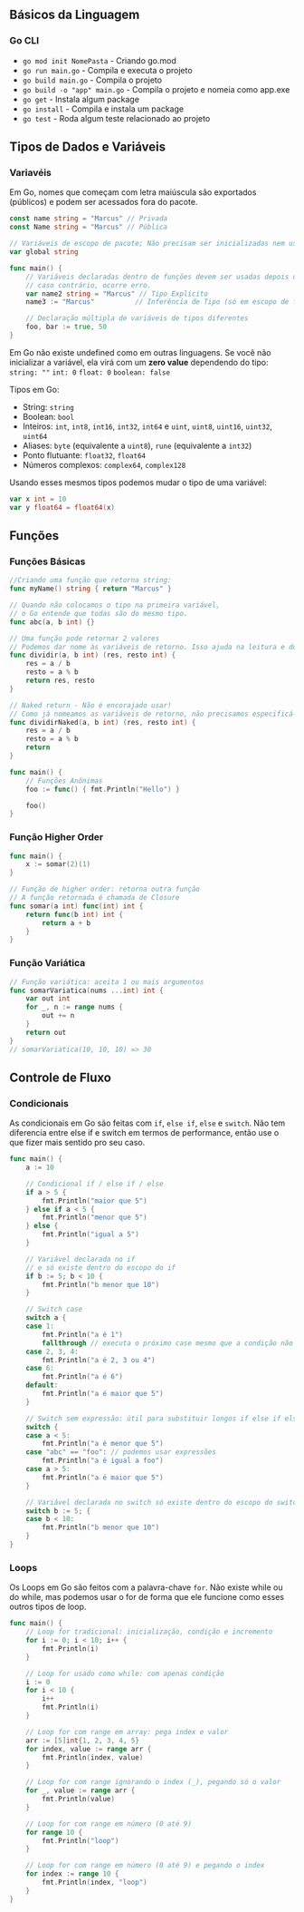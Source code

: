 ## Básicos da Linguagem

### Go CLI

-   `go mod init NomePasta` - Criando go.mod
-   `go run main.go` - Compila e executa o projeto
-   `go build main.go` - Compila o projeto
-   `go build -o "app" main.go` - Compila o projeto e nomeia como app.exe
-   `go get` - Instala algum package
-   `go install` - Compila e instala um package
-   `go test` - Roda algum teste relacionado ao projeto

## Tipos de Dados e Variáveis

### Variavéis

Em Go, nomes que começam com letra maiúscula são exportados (públicos) e podem ser acessados fora do pacote.

```go
const name string = "Marcus" // Privada
const Name string = "Marcus" // Pública

// Variáveis de escopo de pacote; Não precisam ser inicializadas nem usadas imediatamente
var global string

func main() {
    // Variáveis declaradas dentro de funções devem ser usadas depois de inicializadas;
	// caso contrário, ocorre erro.
    var name2 string = "Marcus" // Tipo Explícito
    name3 := "Marcus"          // Inferência de Tipo (só em escopo de função)

    // Declaração múltipla de variáveis de tipos diferentes
    foo, bar := true, 50
}
```

Em Go não existe undefined como em outras linguagens. Se você não inicializar a variável, ela virá com um **zero value** dependendo do tipo: `string: ""` `int: 0` `float: 0` `boolean: false`

Tipos em Go:

-   String: `string`
-   Boolean: `bool`
-   Inteiros: `int`, `int8`, `int16`, `int32`, `int64` e `uint`, `uint8`, `uint16`, `uint32`, `uint64`
-   Aliases: `byte` (equivalente a `uint8`), `rune` (equivalente a `int32`)
-   Ponto flutuante: `float32`, `float64`
-   Números complexos: `complex64`, `complex128`

Usando esses mesmos tipos podemos mudar o tipo de uma variável:

```go
var x int = 10
var y float64 = float64(x)
```

## Funções

### Funções Básicas

```go
//Criando uma função que retorna string:
func myName() string { return "Marcus" }

// Quando não colocamos o tipo na primeira variável,
// o Go entende que todas são do mesmo tipo.
func abc(a, b int) {}

// Uma função pode retornar 2 valores
// Podemos dar nome às variáveis de retorno. Isso ajuda na leitura e documentação.
func dividir(a, b int) (res, resto int) {
	res = a / b
	resto = a % b
	return res, resto
}

// Naked return - Não é encorajado usar!
// Como já nomeamos as variáveis de retorno, não precisamos especificá-las no return.
func dividirNaked(a, b int) (res, resto int) {
	res = a / b
	resto = a % b
	return
}

func main() {
	// Funções Anônimas
	foo := func() { fmt.Println("Hello") }

	foo()
}
```

### Função Higher Order

```go
func main() {
	x := somar(2)(1)
}

// Função de higher order: retorna outra função
// A função retornada é chamada de Closure
func somar(a int) func(int) int {
	return func(b int) int {
		return a + b
	}
}
```

### Função Variática

```go
// Função variática: aceita 1 ou mais argumentos
func somarVariatica(nums ...int) int {
	var out int
	for _, n := range nums {
		out += n
	}
	return out
}
// somarVariatica(10, 10, 10) => 30
```


## Controle de Fluxo

### Condicionais

As condicionais em Go são feitas com `if`, `else if`, `else` e `switch`.
Não tem diferencia entre else if e switch em termos de performance, então use o que fizer mais sentido pro seu caso.

```go
func main() {
	a := 10

	// Condicional if / else if / else
	if a > 5 {
		fmt.Println("maior que 5")
	} else if a < 5 {
		fmt.Println("menor que 5")
	} else {
		fmt.Println("igual a 5")
	}

	// Variável declarada no if
	// e só existe dentro do escopo do if
	if b := 5; b < 10 {
		fmt.Println("b menor que 10")
	}

	// Switch case
	switch a {
	case 1:
		fmt.Println("a é 1")
		fallthrough // executa o próximo case mesmo que a condição não seja verdadeira
	case 2, 3, 4:
		fmt.Println("a é 2, 3 ou 4")
	case 6:
		fmt.Println("a é 6")
	default:
		fmt.Println("a é maior que 5")
	}

	// Switch sem expressão: útil para substituir longos if else if else
	switch {
	case a < 5:
		fmt.Println("a é menor que 5")
	case "abc" == "foo": // podemos usar expressões
		fmt.Println("a é igual a foo")
	case a > 5:
		fmt.Println("a é maior que 5")
	}

	// Variável declarada no switch só existe dentro do escopo do switch
	switch b := 5; {
	case b < 10:
		fmt.Println("b menor que 10")
	}
}

```

### Loops

Os Loops em Go são feitos com a palavra-chave `for`. Não existe while ou do while, mas podemos usar o for de forma que ele funcione como esses outros tipos de loop.

```go
func main() {
    // Loop for tradicional: inicialização, condição e incremento
	for i := 0; i < 10; i++ {
		fmt.Println(i)
	}

    // Loop for usado como while: com apenas condição
	i := 0
	for i < 10 {
		i++
		fmt.Println(i)
	}

    // Loop for com range em array: pega index e valor
	arr := [5]int{1, 2, 3, 4, 5}
	for index, value := range arr {
		fmt.Println(index, value)
	}

    // Loop for com range ignorando o index (_), pegando só o valor
	for _, value := range arr {
		fmt.Println(value)
	}

    // Loop for com range em número (0 até 9)
	for range 10 {
		fmt.Println("loop")
	}

    // Loop for com range em número (0 até 9) e pegando o index
	for index := range 10 {
		fmt.Println(index, "loop")
	}
}
```
